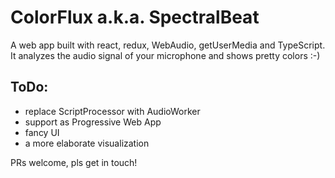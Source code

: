 # ColorFlux a.k.a. SpectralBeat
A web app built with react, redux, WebAudio, getUserMedia and TypeScript.
It analyzes the audio signal of your microphone and shows pretty colors :-)
## ToDo:
- replace ScriptProcessor with AudioWorker
- support as Progressive Web App
- fancy UI
- a more elaborate visualization

PRs welcome, pls get in touch!